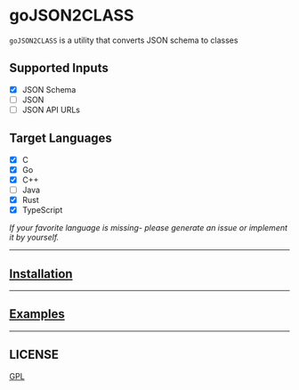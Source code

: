 # goJSON2CLASS

`goJSON2CLASS` is a utility that converts JSON schema to classes

## Supported Inputs

- [x] JSON Schema
- [ ] JSON
- [ ] JSON API URLs

## Target Languages

- [x] C
- [x] Go
- [x] C++
- [ ] Java
- [x] Rust
- [x] TypeScript

_If your favorite language is missing- please generate an issue or implement it by yourself._

---

## [Installation](./docs/INSTALLATION.md)

---

## [Examples](./docs/Example.md)

---

## LICENSE

[GPL](./LICENSE)

